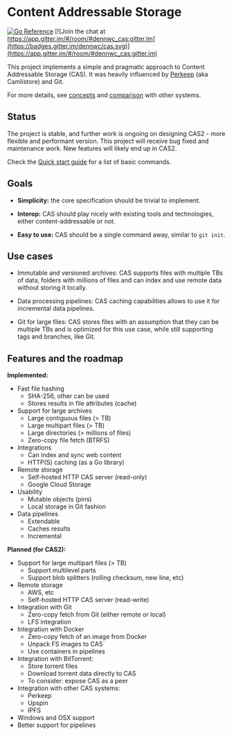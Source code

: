# Content Addressable Storage

[![Go Reference](https://pkg.go.dev/badge/github.com/dennwc/cas.svg)](https://pkg.go.dev/github.com/dennwc/cas)
[![Join the chat at https://app.gitter.im/#/room/#dennwc_cas:gitter.im](https://badges.gitter.im/dennwc/cas.svg)](https://app.gitter.im/#/room/#dennwc_cas:gitter.im)

This project implements a simple and pragmatic approach to Content Addressable Storage (CAS).
It was heavily influenced by [Perkeep](https://perkeep.org/) (aka Camlistore) and Git.

For more details, see [concepts](./docs/concepts.md) and [comparison](./docs/comparison.md) with other systems.

## Status

The project is stable, and further work is ongoing on designing CAS2 - more flexible and performant version.
This project will receive bug fixed and maintenance work. New features will likely end up in CAS2.

Check the [Quick start guide](./docs/quickstart.md) for a list of basic commands.

## Goals

- **Simplicity:** the core specification should be trivial to implement.

- **Interop:** CAS should play nicely with existing tools and technologies,
    either content-addressable or not.

- **Easy to use:** CAS should be a single command away, similar to `git init`.

## Use cases

- Immutable and versioned archives: CAS supports files with multiple
  TBs of data, folders with millions of files and can index and use remote
  data without storing it locally.

- Data processing pipelines: CAS caching capabilities allows to use it for
  incremental data pipelines.

- Git for large files: CAS stores files with an assumption that they can
  be multiple TBs and is optimized for this use case, while still supporting
  tags and branches, like Git.

## Features and the roadmap

**Implemented:**

- Fast file hashing
    - SHA-256, other can be used
    - Stores results in file attributes (cache)
- Support for large archives
    - Large contiguous files (> TB)
    - Large multipart files (> TB)
    - Large directories (> millions of files)
    - Zero-copy file fetch (BTRFS)
- Integrations
    - Can index and sync web content
    - HTTP(S) caching (as a Go library)
- Remote storage
    - Self-hosted HTTP CAS server (read-only)
    - Google Cloud Storage
- Usability
    - Mutable objects (pins)
    - Local storage in Git fashion
- Data pipelines
    - Extendable
    - Caches results
    - Incremental

**Planned (for CAS2):**

- Support for large multipart files (> TB)
    - Support multilevel parts
    - Support blob splitters (rolling checksum, new line, etc)
- Remote storage
    - AWS, etc
    - Self-hosted HTTP CAS server (read-write)
- Integration with Git
    - Zero-copy fetch from Git (either remote or local)
    - LFS integration
- Integration with Docker
    - Zero-copy fetch of an image from Docker
    - Unpack FS images to CAS
    - Use containers in pipelines
- Integration with BitTorrent:
    - Store torrent files
    - Download torrent data directly to CAS
    - To consider: expose CAS as a peer
- Integration with other CAS systems:
    - Perkeep
    - Upspin
    - IPFS
- Windows and OSX support
- Better support for pipelines
